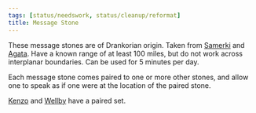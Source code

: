 ```yaml
---
tags: [status/needswork, status/cleanup/reformat]
title: Message Stone
---
```



These message stones are of Drankorian origin. Taken from [Samerki](<../../../../people/other-nonhumans/samerki.md>) and [Agata](<../../../../people/fey/agata.md>). Have a known range of at least 100 miles, but do not work across interplanar boundaries. Can be used for 5 minutes per day.

Each message stone comes paired to one or more other stones, and allow one to speak as if one were at the location of the paired stone. 

[Kenzo](<../../../../people/pcs/dunmar-fellowship/kenzo.md>) and [Wellby](<../../../../people/pcs/dunmar-fellowship/wellby.md>) have a paired set. 

 